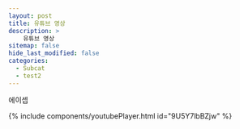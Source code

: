 ```yaml
---
layout: post
title: 유튜브 영상
description: >
    유튜브 영상
sitemap: false
hide_last_modified: false
categories:
  - Subcat
  - test2
---
```

에이셉

{% include components/youtubePlayer.html id="9U5Y7lbBZjw" %}
